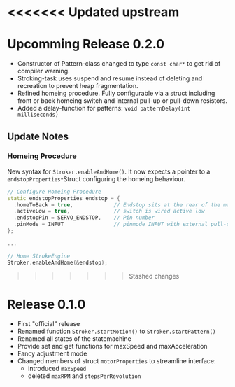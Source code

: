 <<<<<<< Updated upstream
=======
# Upcomming Release 0.2.0
- Constructor of Pattern-class changed to type `const char*` to get rid of compiler warning.
- Stroking-task uses suspend and resume instead of deleting and recreation to prevent heap fragmentation.
- Refined homeing procedure. Fully configurable via a struct including front or back homeing switch and internal pull-up or pull-down resistors. 
- Added a delay-function for patterns: `void patternDelay(int milliseconds)`

## Update Notes
### Homeing Procedure
New syntax for `Stroker.enableAndHome()`. It now expects a pointer to a `endstopProperties`-Struct configuring the homeing behaviour.
```cpp
// Configure Homeing Procedure
static endstopProperties endstop = {
  .homeToBack = true,             // Endstop sits at the rear of the machine
  .activeLow = true,              // switch is wired active low
  .endstopPin = SERVO_ENDSTOP,    // Pin number
  .pinMode = INPUT                // pinmode INPUT with external pull-up resistor
};

...

// Home StrokeEngine
Stroker.enableAndHome(&endstop);
```

>>>>>>> Stashed changes
# Release 0.1.0
- First "official" release
- Renamed function `Stroker.startMotion()` to `Stroker.startPattern()`
- Renamed all states of the statemachine
- Provide set and get functions for maxSpeed and maxAcceleration
- Fancy adjustment mode
- Changed members of struct `motorProperties` to streamline interface:
  - introduced `maxSpeed`
  - deleted `maxRPM` and `stepsPerRevolution`
